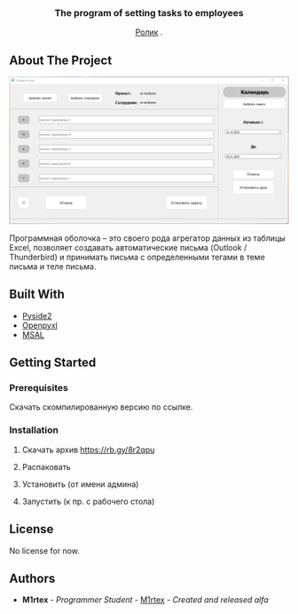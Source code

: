 <br/>
<p align="center">
  <h3 align="center">The program of setting tasks to employees</h3>

  <p align="center">
    <a href="https://youtu.be/pPef3GDI72Q">Ролик</a>
    .
  </p>
</p>



## About The Project

![Screen Shot](docs/screenshot.png)

Программная оболочка – это своего рода агрегатор данных из таблицы Excel, позволяет создавать автоматические письма (Outlook /
Thunderbird) и принимать письма с определенными тегами в теме письма и теле письма.

## Built With



* [Pyside2](https://doc.qt.io/qtforpython-5/gettingstarted-windows.html)
* [Openpyxl](https://openpyxl.readthedocs.io/en/stable/)
* [MSAL](https://learn.microsoft.com/ru-ru/azure/active-directory/develop/msal-overview)

## Getting Started


### Prerequisites

Скачать скомпилированную версию по ссылке.

### Installation

1. Скачать архив https://rb.gy/8r2qpu

2. Распаковать

3. Установить (от имени админа)

4. Запустить (к пр. с рабочего стола)


## License

No license for now.

## Authors

* **M1rtex** - *Programmer Student* - [M1rtex](https://github.com/M1rtex/) - *Created and released alfa*
